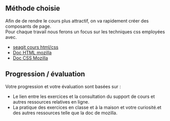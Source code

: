 ## Méthode choisie
Afin de de rendre le cours plus attractif, on va rapidement créer des composants de page.  
Pour chaque travail nous ferons un focus sur les techniques css employées avec.

- [seagit cours html/css](https://github.com/seasgit/bases_html_css/wiki) 
- [Doc HTML mozilla](https://developer.mozilla.org/fr/docs/Web/HTML) 
- [Doc CSS Mozilla](https://developer.mozilla.org/fr/docs/Web/CSS/Reference)
## Progression / évaluation
Votre progression et votre évaluation sont basées sur :  
- Le lien entre les exercices et la consultation du support de cours et autres ressources relatives en ligne.
- La pratique des exercices en classe et à la maison et votre curiosité.et des autres ressources telle que la doc de mozilla.